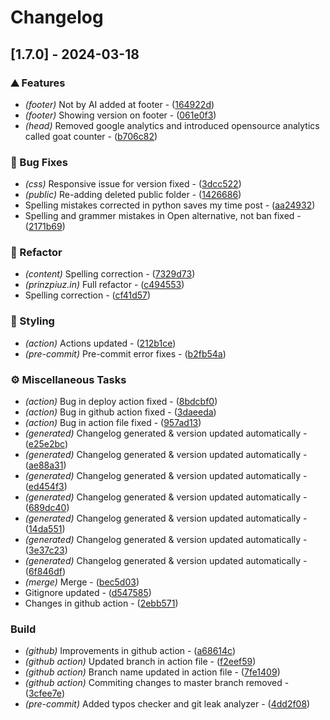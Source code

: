 # Changelog

## [1.7.0] - 2024-03-18

### ⛰️  Features

- *(footer)* Not by AI added at footer - ([164922d](https://github.com/orhun/git-cliff/commit/164922dcb26fc359266fb4e8c7c4a07cebd6490b))
- *(footer)* Showing version on footer - ([061e0f3](https://github.com/orhun/git-cliff/commit/061e0f37e801c102c9f94cac7537ea10534b4f82))
- *(head)* Removed google analytics and introduced opensource analytics called goat counter - ([b706c82](https://github.com/orhun/git-cliff/commit/b706c82c59e10dcc4f94b97be80725e6f52ea4a2))

### 🐛 Bug Fixes

- *(css)* Responsive issue for version fixed - ([3dcc522](https://github.com/orhun/git-cliff/commit/3dcc522d66a29c1ba469ada914a2611436f80405))
- *(public)* Re-adding deleted public folder - ([1426686](https://github.com/orhun/git-cliff/commit/1426686adbb77a447d5d6594ba79ad7affe62af7))
- Spelling mistakes corrected in python saves my time post - ([aa24932](https://github.com/orhun/git-cliff/commit/aa24932d48bb3d2aaf4941de06d6705474845001))
- Spelling and grammer mistakes in Open alternative, not ban fixed - ([2171b69](https://github.com/orhun/git-cliff/commit/2171b699178d56306cf2374fc67cf28f921059db))

### 🚜 Refactor

- *(content)* Spelling correction - ([7329d73](https://github.com/orhun/git-cliff/commit/7329d7356915049243cd9cb1467891e21f4baee0))
- *(prinzpiuz.in)* Full refactor - ([c494553](https://github.com/orhun/git-cliff/commit/c494553f10460c280296d1438a922df5fa860d7a))
- Spelling correction - ([cf41d57](https://github.com/orhun/git-cliff/commit/cf41d5749dd155649c02bb2e66a74ce506155d0d))

### 🎨 Styling

- *(action)* Actions updated - ([212b1ce](https://github.com/orhun/git-cliff/commit/212b1ceee058ddca0650ea44651a6b0d2b71b026))
- *(pre-commit)* Pre-commit error fixes - ([b2fb54a](https://github.com/orhun/git-cliff/commit/b2fb54a3f6ccf933870df3f0b08f8a8224297692))

### ⚙️ Miscellaneous Tasks

- *(action)* Bug in deploy action fixed - ([8bdcbf0](https://github.com/orhun/git-cliff/commit/8bdcbf07a78f4fd27950c6219aab551f69bfd3ac))
- *(action)* Bug in github action fixed - ([3daeeda](https://github.com/orhun/git-cliff/commit/3daeeda786e01b4ca2255abce107bf163f2c5645))
- *(action)* Bug in action file fixed - ([957ad13](https://github.com/orhun/git-cliff/commit/957ad137482275d3a456ff4719270e60a5427760))
- *(generated)* Changelog generated & version updated automatically - ([e25e2bc](https://github.com/orhun/git-cliff/commit/e25e2bc1ec32fc364a9ae309890bf7de562a9486))
- *(generated)* Changelog generated & version updated automatically - ([ae88a31](https://github.com/orhun/git-cliff/commit/ae88a31f3908cc257092eccbf6264e32705f76de))
- *(generated)* Changelog generated & version updated automatically - ([ed454f3](https://github.com/orhun/git-cliff/commit/ed454f3d5dd712ec53f4bd0984c31359d838aaee))
- *(generated)* Changelog generated & version updated automatically - ([689dc40](https://github.com/orhun/git-cliff/commit/689dc40d377712f82f37a93584ae5dfeff8ca6b4))
- *(generated)* Changelog generated & version updated automatically - ([14da551](https://github.com/orhun/git-cliff/commit/14da5511192134214e44f3669a797bd48009c3f1))
- *(generated)* Changelog generated & version updated automatically - ([3e37c23](https://github.com/orhun/git-cliff/commit/3e37c23620b2d7305f10ff47b9b471fed4dbbc2e))
- *(generated)* Changelog generated & version updated automatically - ([6f846df](https://github.com/orhun/git-cliff/commit/6f846df77dbfc56b3f5c4de1d14e9bde67f728a3))
- *(merge)* Merge - ([bec5d03](https://github.com/orhun/git-cliff/commit/bec5d03cbbabd16d30f69cd00154fd0521a1343e))
- Gitignore updated - ([d547585](https://github.com/orhun/git-cliff/commit/d547585a90f9bed035f5ccfdf8c81f901509a69a))
- Changes in github action - ([2ebb571](https://github.com/orhun/git-cliff/commit/2ebb5713c51c56f9f99adc3169a17dd5c2afee0a))

### Build

- *(github)* Improvements in github action - ([a68614c](https://github.com/orhun/git-cliff/commit/a68614c84ea5694919c5dada9e0078c20a37b90a))
- *(github action)* Updated branch in action file - ([f2eef59](https://github.com/orhun/git-cliff/commit/f2eef59dcf555e43d93474ec3c4dece06923c7c3))
- *(github action)* Branch name updated in action file - ([7fe1409](https://github.com/orhun/git-cliff/commit/7fe1409341d29eab8a5b006858a10911249e1acb))
- *(github action)* Commiting changes to master branch removed - ([3cfee7e](https://github.com/orhun/git-cliff/commit/3cfee7ea1e6598f81c132c92d339f6c710e737aa))
- *(pre-commit)* Added typos checker and git leak analyzer - ([4dd2f08](https://github.com/orhun/git-cliff/commit/4dd2f0887f929a11af4e7c1168cc0b7db4c6df4b))

<!-- generated by git-cliff -->
